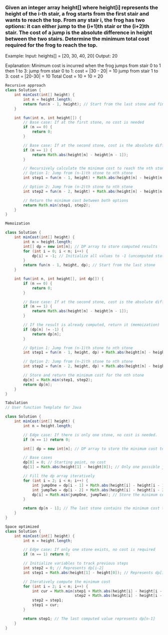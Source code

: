 ### Given an integer array height[] where height[i] represents the height of the i-th stair, a frog starts from the first stair and wants to reach the top. From any stair i, the frog has two options: it can either jump to the (i+1)th stair or the (i+2)th stair. The cost of a jump is the absolute difference in height between the two stairs. Determine the minimum total cost required for the frog to reach the top.

Example:
Input: heights[] = [20, 30, 40, 20] 
Output: 20

Explanation:  Minimum cost is incurred when the frog jumps from stair 0 to 1 then 1 to 3:
jump from stair 0 to 1: cost = |30 - 20| = 10
jump from stair 1 to 3: cost = |20-30|  = 10
Total Cost = 10 + 10 = 20

```java
Recursive approach
class Solution {
    int minCost(int[] height) {
        int n = height.length;
        return fun(n - 1, height); // Start from the last stone and find the minimum cost to reach it
    }

    int fun(int n, int height[]) {
        // Base case: If at the first stone, no cost is needed
        if (n == 0) {
            return 0;
        }

        // Base case: If at the second stone, cost is the absolute difference between the two stones
        if (n == 1) {
            return Math.abs(height[n] - height[n - 1]);
        }

        // Recursively calculate the minimum cost to reach the nth stone:
        // Option 1: Jump from (n-1)th stone to nth stone
        int step1 = fun(n - 1, height) + Math.abs(height[n] - height[n - 1]);

        // Option 2: Jump from (n-2)th stone to nth stone
        int step2 = fun(n - 2, height) + Math.abs(height[n] - height[n - 2]);

        // Return the minimum cost between both options
        return Math.min(step1, step2);
    }
}

```

```java
Memoization

class Solution {
    int minCost(int[] height) {
        int n = height.length;
        int[] dp = new int[n]; // DP array to store computed results
        for (int i = 0; i < n; i++) {
            dp[i] = -1; // Initialize all values to -1 (uncomputed state)
        }
        return fun(n - 1, height, dp); // Start from the last stone
    }

    int fun(int n, int height[], int dp[]) {
        if (n == 0) {
            return 0;
        }

        // Base case: If at the second stone, cost is the absolute difference between the two stones
        if (n == 1) {
            return Math.abs(height[n] - height[n - 1]);
        }

        // If the result is already computed, return it (memoization)
        if (dp[n] != -1) {
            return dp[n];
        }

        // Option 1: Jump from (n-1)th stone to nth stone
        int step1 = fun(n - 1, height, dp) + Math.abs(height[n] - height[n - 1]);

        // Option 2: Jump from (n-2)th stone to nth stone
        int step2 = fun(n - 2, height, dp) + Math.abs(height[n] - height[n - 2]);

        // Store and return the minimum cost for the nth stone
        dp[n] = Math.min(step1, step2);
        return dp[n];
    }
}

```

```java
Tabulation
// User function Template for Java

class Solution {
    int minCost(int[] height) {
        int n = height.length;

        // Edge case: If there is only one stone, no cost is needed.
        if (n == 1) return 0;

        int[] dp = new int[n]; // DP array to store the minimum cost to reach each stone

        // Base cases
        dp[0] = 0; // Starting point, no cost
        dp[1] = Math.abs(height[1] - height[0]); // Only one possible jump

        // Fill the dp array iteratively
        for (int i = 2; i < n; i++) {
            int jumpOne = dp[i - 1] + Math.abs(height[i] - height[i - 1]); // One-step jump
            int jumpTwo = dp[i - 2] + Math.abs(height[i] - height[i - 2]); // Two-step jump
            dp[i] = Math.min(jumpOne, jumpTwo); // Store the minimum cost
        }

        return dp[n - 1]; // The last stone contains the minimum cost to reach it
    }
}

```

```java
Space optimized
class Solution {
    int minCost(int[] height) {
        int n = height.length;

        // Edge case: If only one stone exists, no cost is required
        if (n == 1) return 0;

        // Initialize variables to track previous steps
        int step2 = 0; // Represents dp[i-2]
        int step1 = Math.abs(height[1] - height[0]); // Represents dp[i-1]

        // Iteratively compute the minimum cost
        for (int i = 2; i < n; i++) {
            int cur = Math.min(step1 + Math.abs(height[i] - height[i - 1]), 
                               step2 + Math.abs(height[i] - height[i - 2]));
            step2 = step1;
            step1 = cur;
        }

        return step1; // The last computed value represents dp[n-1]
    }
}

```
